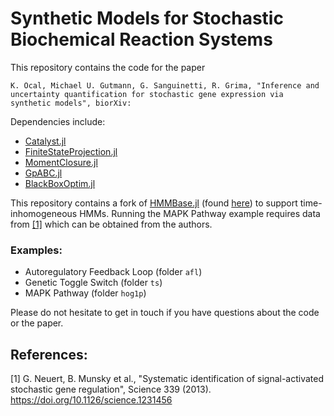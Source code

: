 # Synthetic Models for Stochastic Biochemical Reaction Systems

This repository contains the code for the paper
```
K. Öcal, Michael U. Gutmann, G. Sanguinetti, R. Grima, "Inference and uncertainty quantification for stochastic gene expression via synthetic models", biorXiv: 
```

Dependencies include:
- [Catalyst.jl](https://github.com/SciML/Catalyst.jl)
- [FiniteStateProjection.jl](https://github.com/kaandocal/FiniteStateProjection.jl)
- [MomentClosure.jl](https://github.com/augustinas1/MomentClosure.jl)
- [GpABC.jl](https://github.com/tanhevg/GpABC.jl)
- [BlackBoxOptim.jl](https://github.com/robertfeldt/BlackBoxOptim.jl)

This repository contains a fork of [HMMBase.jl](https://github.com/maxmouchet/HMMBase.jl) (found [here](https://github.com/kaandocal/HMMBase.jl)) to support time-inhomogeneous HMMs. Running the MAPK Pathway example requires data from [[1]](#1) which can be obtained from the authors.

### Examples:
- Autoregulatory Feedback Loop (folder `afl`)
- Genetic Toggle Switch (folder `ts`)
- MAPK Pathway (folder `hog1p`)

Please do not hesitate to get in touch if you have questions about the code or the paper.

## References:

<a id="1">[1]</a> G. Neuert, B. Munsky et al., "Systematic identification of signal-activated stochastic gene regulation", Science 339 (2013). https://doi.org/10.1126/science.1231456 
